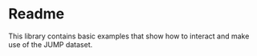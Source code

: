 # Readme

This library contains basic examples that show how to interact and make use of the JUMP dataset.
